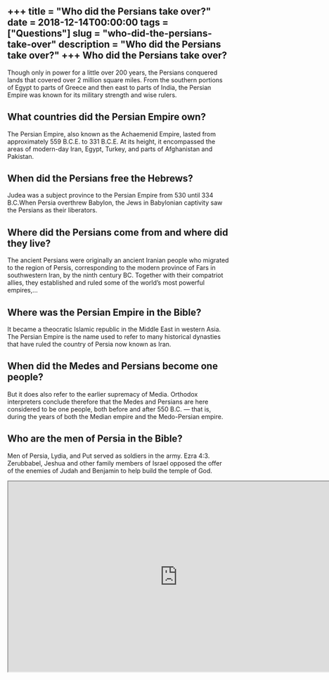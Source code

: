 +++
title = "Who did the Persians take over?"
date = 2018-12-14T00:00:00
tags = ["Questions"]
slug = "who-did-the-persians-take-over"
description = "Who did the Persians take over?"
+++
Who did the Persians take over?
-------------------------------

Though only in power for a little over 200 years, the Persians conquered lands that covered over 2 million square miles. From the southern portions of Egypt to parts of Greece and then east to parts of India, the Persian Empire was known for its military strength and wise rulers.

What countries did the Persian Empire own?
------------------------------------------

The Persian Empire, also known as the Achaemenid Empire, lasted from approximately 559 B.C.E. to 331 B.C.E. At its height, it encompassed the areas of modern-day Iran, Egypt, Turkey, and parts of Afghanistan and Pakistan.

When did the Persians free the Hebrews?
---------------------------------------

Judea was a subject province to the Persian Empire from 530 until 334 B.C.When Persia overthrew Babylon, the Jews in Babylonian captivity saw the Persians as their liberators.

Where did the Persians come from and where did they live?
---------------------------------------------------------

The ancient Persians were originally an ancient Iranian people who migrated to the region of Persis, corresponding to the modern province of Fars in southwestern Iran, by the ninth century BC. Together with their compatriot allies, they established and ruled some of the world’s most powerful empires,…

Where was the Persian Empire in the Bible?
------------------------------------------

It became a theocratic Islamic republic in the Middle East in western Asia. The Persian Empire is the name used to refer to many historical dynasties that have ruled the country of Persia now known as Iran.

When did the Medes and Persians become one people?
--------------------------------------------------

But it does also refer to the earlier supremacy of Media. Orthodox interpreters conclude therefore that the Medes and Persians are here considered to be one people, both before and after 550 B.C. — that is, during the years of both the Median empire and the Medo-Persian empire.

Who are the men of Persia in the Bible?
---------------------------------------

Men of Persia, Lydia, and Put served as soldiers in the army. Ezra 4:3. Zerubbabel, Jeshua and other family members of Israel opposed the offer of the enemies of Judah and Benjamin to help build the temple of God.

<iframe allow="accelerometer; autoplay; clipboard-write; encrypted-media; gyroscope; picture-in-picture" allowfullscreen="" class="__youtube_prefs__  epyt-is-override  no-lazyload" data-no-lazy="1" data-origheight="433" data-origwidth="770" data-skipgform_ajax_framebjll="" height="433" id="_ytid_12196" loading="lazy" src="https://www.youtube.com/embed/34oQfaJiy7w?enablejsapi=1&autoplay=0&cc_load_policy=0&cc_lang_pref=&iv_load_policy=1&loop=0&modestbranding=0&rel=1&fs=1&playsinline=0&autohide=2&theme=dark&color=red&controls=1&" title="YouTube player" width="770"></iframe>